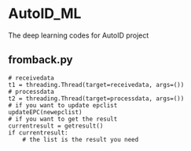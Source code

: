 # AutoID_ML
The deep learning codes for AutoID project

## fromback.py
```
# receivedata
t1 = threading.Thread(target=receivedata, args=())
# processdata
t2 = threading.Thread(target=processdata, args=())
# if you want to update epclist
updateEPC(newepclist)
# if you want to get the result
currentresult = getresult()
if currentresult:
    # the list is the result you need
```


